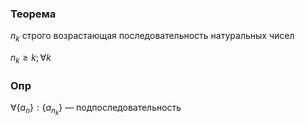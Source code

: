 ### Теорема
$n_{k}$ строго возрастающая последовательность натуральных чисел

$n_{k}\geq k;\forall k$

### Опр
 $\forall \{ a_{n} \}: \{ a_{n_{k}} \}$ — подпоследовательность